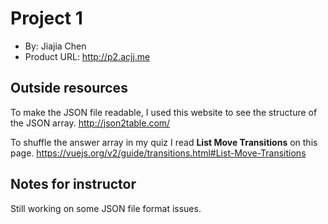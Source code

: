 # Project 1
+ By: Jiajia Chen
+ Product URL: <http://p2.acjj.me>

## Outside resources
To make the JSON file readable, I used this website to see the structure of the JSON array.
<http://json2table.com/>

To shuffle the answer array in my quiz I read **List Move Transitions** on this page.
<https://vuejs.org/v2/guide/transitions.html#List-Move-Transitions>

## Notes for instructor
Still working on some JSON file format issues.






